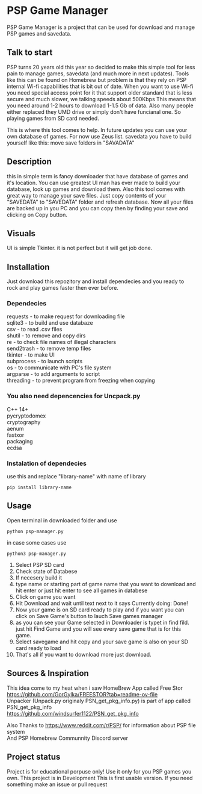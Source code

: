 # PSP Game Manager
PSP Game Manager is a project that can be used for download and manage PSP games and savedata.


## Talk to start
PSP turns 20 years old this year so decided to make this simple tool for less pain to manage games, savedata (and much more in next updates).
Tools like this can be found on Homebrew but problem is that they rely on PSP internal Wi-fi capabilities that is bit out of date.
When you want to use Wi-fi you need special access point for it that support older standard that is less secure and much slower, we talking speeds about 500Kbps This means that you need around 1-2 hours to download 1-1.5 Gb of data. 
Also many people either replaced they UMD drive or simply don't have funcianal one. So playing games from SD card needed.

This is where this tool comes to help. 
In future updates you can use your own database of games. For now use Zeus list. 
savedata you have to build yourself like  this: move save folders in "SAVADATA"


## Description
this in simple term is fancy downloader that have database of games and it's location. You can use greatest UI man has ever made to build your database, look up games and download them. Also this tool comes with great way to manage your save files. Just copy contents of your "SAVEDATA" to "SAVEDATA" folder and refresh database. Now all your files are backed up in you PC and you can copy then by finding your save and clicking on Copy button.


## Visuals
UI is simple Tkinter. it is not perfect but it will get job done.

## Installation
Just download this repozitory and install dependecies and you ready to rock and play games faster then ever before. 

### Dependecies

requests - to make request for downloading file \
sqlite3 - to build and use databaze \
csv - to read .csv files\
shutil - to remove and copy dirs \
re - to check file names of illegal characters\
send2trash - to remove temp files \
tkinter - to make UI\
subprocess - to launch scripts\
os - to communicate with PC's file system\
argparse - to add arguments to script\
threading - to prevent program from freezing when copying

###  You also need depencencies for Uncpack.py  
C++ 14+\
pycryptodomex \
cryptography \
aenum \
fastxor \
packaging \
ecdsa 
### Instalation of dependecies
use this and replace "library-name" with name of library
```
pip install library-name
```


## Usage
Open terminal in downloaded folder and use 
```
python psp-manager.py
```
in case some cases use 
```
python3 psp-manager.py
```
1. Select PSP SD card
2. Check state of Databese
3. If necesery build it 
4. type name or starting part of game name that you want to download and hit    enter or just hit enter to see all games in databese
5. Click on game you want 
6. Hit Download and wait until text next to it says Currently doing: Done!
7. Now your game is on SD card ready to play and if you want you can click on Save Game's button to lauch Save games manager
8. as you can see your Game selected in Downloader is typet in find fild. just hit Find Game and you will see every save game that is for this game. 
9. Select savegame and hit copy and your save game is also on your SD card ready to load 
10. That's all if you want to download more just download. 

## Sources & Inspiration
This idea come to my heat when i saw HomeBrew App called Free Stor \
https://github.com/GorGylka/FREESTOR?tab=readme-ov-file \
Unpacker (Unpack.py originaly PSN_get_pkg_info.py) is part of app called PSN_get_pkg_info \
https://github.com/windsurfer1122/PSN_get_pkg_info 

Also Thanks to https://www.reddit.com/r/PSP/ for information about PSP file system \
And PSP Homebrew Communnity Discord server 

## Project status
Project is for educational porpuse only!
Use it only for you PSP games you own. 
This project is in Development This is first usable version. If you need something make an issue or pull request
